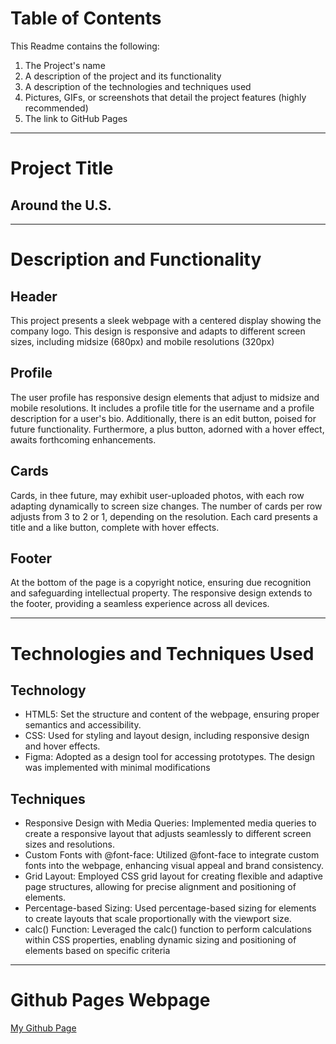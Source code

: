 # Table of Contents

This Readme contains the following:

1. The Project's name 
2. A description of the project and its functionality
3. A description of the technologies and techniques used
4. Pictures, GIFs, or screenshots that detail the project features (highly
recommended)
5. The link to GitHub Pages

---

# Project Title 

## Around the U.S.

---

# Description and Functionality

## Header
This project presents a sleek webpage with a centered display showing the company logo. This design is responsive and adapts to different screen sizes, including midsize (680px) and mobile resolutions (320px)

## Profile 
The user profile has responsive design elements that adjust to midsize and mobile resolutions. It includes a profile title for the username and a profile description for a user's bio. Additionally, there is an edit button, poised for future functionality. Furthermore, a plus button, adorned with a hover effect, awaits forthcoming enhancements.

## Cards
Cards, in thee future, may exhibit user-uploaded photos, with each row adapting dynamically to screen size changes. The number of cards per row adjusts from 3 to 2 or 1, depending on the resolution. Each card presents a title and a like button, complete with hover effects.

## Footer
At the bottom of the page is a copyright notice, ensuring due recognition and safeguarding intellectual property. The responsive design extends to the footer, providing a seamless experience across all devices.

---

# Technologies and Techniques Used

## Technology
* HTML5: Set the structure and content of the webpage, ensuring proper semantics and accessibility.
* CSS: Used for styling and layout design, including responsive design and hover effects.
* Figma: Adopted as a design tool for accessing prototypes. The design was implemented with minimal modifications

## Techniques
* Responsive Design with Media Queries: Implemented media queries to create a responsive layout that adjusts seamlessly to different screen sizes and resolutions.
* Custom Fonts with @font-face: Utilized @font-face to integrate custom fonts into the webpage, enhancing visual appeal and brand consistency.
* Grid Layout: Employed CSS grid layout for creating flexible and adaptive page structures, allowing for precise alignment and positioning of elements.
* Percentage-based Sizing: Used percentage-based sizing for elements to create layouts that scale proportionally with the viewport size.
* calc() Function: Leveraged the calc() function to perform calculations within CSS properties, enabling dynamic sizing and positioning of elements based on specific criteria

---

# Github Pages Webpage

[My Github Page](https://derrick-js.github.io)



